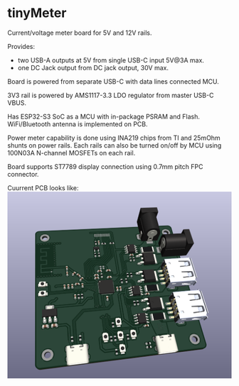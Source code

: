 # tinyMeter

Current/voltage meter board for 5V and 12V rails.

Provides:
- two USB-A outputs at 5V from single USB-C input 5V@3A max.
- one DC Jack output from DC jack output, 30V max.

Board is powered from separate USB-C with data lines connected MCU.

3V3 rail is powered by AMS1117-3.3 LDO regulator from master USB-C VBUS.

Has ESP32-S3 SoC as a MCU with in-package PSRAM and Flash. WiFi/Bluetooth antenna is implemented on PCB.

Power meter capability is done using INA219 chips from TI and 25mOhm shunts on power rails. Each rails can also be turned on/off by MCU using 100N03A N-channel MOSFETs on each rail.

Board supports ST7789 display connection using 0.7mm pitch FPC connector. 

Cuurrent PCB looks like:
![PCB](v1.png)
